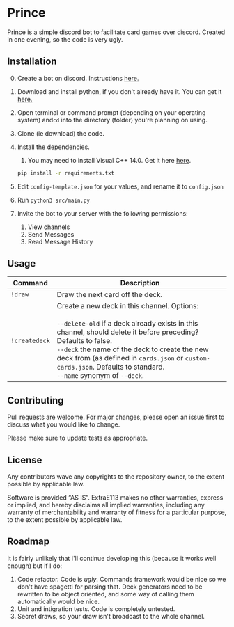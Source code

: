 # Prince

Prince is a simple discord bot to facilitate card games over discord. Created in one evening, so the code is very ugly.


## Installation
0. Create a bot on discord. Instructions [here.](https://discordpy.readthedocs.io/en/latest/discord.html)

1. Download and install python, if you don't already have it. You can get it [here.](https://www.python.org/downloads/)

2. Open terminal or command prompt (depending on your operating system) and`cd` into the directory (folder) you're planning on using.

3. Clone (ie download) the code.

4. Install the dependencies.
    1. You may need to install Visual C++ 14.0. Get it here [here](https://visualstudio.microsoft.com/visual-cpp-build-tools/).
    ```bash
    pip install -r requirements.txt
    ```
5. Edit `config-template.json` for your values, and rename it to `config.json`

6. Run `python3 src/main.py`

7. Invite the bot to your server with the following permissions:
    1. View channels
    2. Send Messages
    3. Read Message History

## Usage
| Command | Description |
|----|---|
|`!draw` | Draw the next card off the deck. |
|`!createdeck` | Create a new deck in this channel. Options: <br><br> `--delete-old` if a deck already exists in this channel, should delete it before preceding? Defaults to false. <br> `--deck` the name of the deck to create the new deck from (as defined in `cards.json` or `custom-cards.json`. Defaults to standard. <br> `--name` synonym of `--deck`.|

## Contributing
Pull requests are welcome. For major changes, please open an issue first to discuss what you would like to change.

Please make sure to update tests as appropriate.

## License
Any contributors wave any copyrights to the repository owner, to the extent possible by applicable law.

Software is provided ​“AS IS”. ExtraE113 makes no other warranties, express or implied, and hereby disclaims all implied warranties, including any warranty of merchantability and warranty of fitness for a particular purpose, to the extent possible by applicable law.

## Roadmap
It is fairly unlikely that I'll continue developing this (because it works well enough) but if I do:
1. Code refactor. Code is *ugly*. Commands framework would be nice so we don't have spagetti for parsing that. Deck generators need to be rewritten to be object oriented, and some way of calling them automatically would be nice.
2. Unit and intigration tests. Code is completely untested.
3. Secret draws, so your draw isn't broadcast to the whole channel.